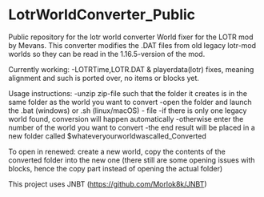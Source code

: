 # LotrWorldConverter_Public
Public repository for the lotr world converter
World fixer for the LOTR mod by Mevans. This converter modifies the .DAT files from old legacy lotr-mod worlds so they can be read in the 1.16.5-version of the mod.

Currently working: -LOTRTime,LOTR.DAT & playerdata(lotr) fixes, meaning alignment and such is ported over, no items or blocks yet.

Usage instructions: -unzip zip-file such that the folder it creates is in the same folder as the world you want to convert -open the folder and launch the .bat (windows) or .sh (linux/macOS) - file -if there is only one legacy world found, conversion will happen automatically -otherwise enter the number of the world you want to convert -the end result will be placed in a new folder called $whateveryourworldwascalled_Converted

To open in renewed: create a new world, copy the contents of the converted folder into the new one (there still are some opening issues with blocks, hence the copy part instead of opening the actual folder)

This project uses JNBT (https://github.com/Morlok8k/JNBT)
